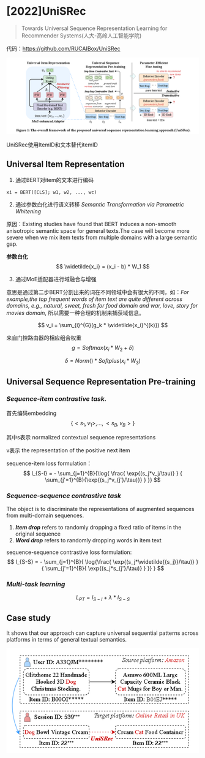# [2022]UniSRec

> Towards Universal Sequence Representation Learning for Recommender Systems(人大-高岭人工智能学院)

代码：https://github.com/RUCAIBox/UniSRec

![](figure1.png)

UniSRec使用ItemID和文本替代itemID

## Universal Item Representation

1. 通过BERT对item的文本进行编码

```
xi = BERT([CLS]; w1, w2, ..., wc)
```

2. 通过参数白化进行语义转移 *Semantic Transformation via Parametric Whitening*

原因：Existing studies have found that BERT induces a non-smooth anisotropic semantic space for general texts.The case will become more severe when we mix item texts from multiple domains with a large semantic gap.

**参数白化**
$$
\widetilde{x_i} = (x_i - b) * W_1
$$

3. 通过MoE适配器进行域融合与增强

意思是通过第二步BERT分割出来的词在不同领域中会有很大的不同，如：*For example,the top frequent words of item text are quite different across domains, e.g., natural, sweet, fresh for food domain and war, love, story for movies domain*, 所以需要一种合理的机制来捕获域信息。

$$
v_i = \sum_{i}^{G}(g_k * \widetilde{x_i}^{(k)})
$$


来自门控路由器的相应组合权重
$$
g = Softmax(x_i*W_2 + \delta)
$$

$$
\delta = Norm() * Softplus(x_i * W_3)
$$

## Universal Sequence Representation Pre-training

### *Sequence-item contrastive task.*

首先编码embedding
$$\{<s_1, v_1>, ..., <s_B,v_B>\}$$

其中s表示 normalized contextual sequence representations

v表示 the representation of the positive next item

sequence-item loss formulation：
$$
l_{S-I} = - \sum_{j=1}^{B}{\log{
    \frac{
        \exp{(s_j*v_j/\tau)}
        }
        {
            \sum_{j'=1}^{B}{\exp{(s_j*v_{j'}/\tau)}}
        }
    }}
$$

### *Sequence-sequence contrastive task*

The object is to discriminate the representations of augmented sequences from multi-domain sequences.


1. ***Item drop*** refers to randomly dropping a fixed ratio of items in the original sequence
2. ***Word drop*** refers to randomly dropping words in item text

sequence-sequence contrastive loss formulation:
$$
l_{S-S} = - \sum_{j=1}^{B}{
    \log{\frac{
        \exp{(s_j*\widetilde{{s_j}}/\tau)}
    }{
        \sum_{j'=1}^{B}{
            \exp{(s_j*s_{j'}/\tau)}
        }
    }}
}
$$

### *Multi-task learning*

$$
L_{PT} = l_{S-I} + \lambda*l_{S-S}
$$



## Case study

It shows that our approach can capture universal sequential patterns across platforms in terms of general textual semantics.

![](cross-platform.png)
